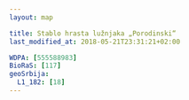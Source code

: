 ```yaml
---
layout: map

title: Stablo hrasta lužnjaka „Porodinski“
last_modified_at: 2018-05-21T23:31:21+02:00

WDPA: [555588983]
BioRaS: [117]
geoSrbija:
  L1_182: [18]
---
```

